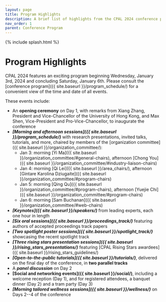 ```yaml
---
layout: page
title: Program Highlights
description: A brief list of highlights from the CPAL 2024 conference program
nav_order: 1
parent: Conference Program
---
```


{% include splash.html %}

# Program Highlights

CPAL 2024 features an exciting program beginning Wednesday, January 3rd, 2024 and concluding Saturday, January 6th.
Please consult the [conference program]({{ site.baseurl }}/program_schedule/) for a convenient
view of the time and date of all events.

These events include:

- An **opening ceremony** on Day 1, with remarks from Xiang Zhang, President and
  Vice-Chancellor of the University of Hong Kong, and Max Shen, Vice-President
  and Pro-Vice-Chancellor, to inaugurate the conference
- **_[Morning and afternoon sessions]({{ site.baseurl }}/program_schedule/)_**
  with research presentations, invited talks, tutorials, and more, chaired by
  members of the [organization committee]({{ site.baseurl }}/organization_committee/):
  - Jan 3: morning [Yi Ma]({{ site.baseurl }}/organization_committee/#general-chairs),
    afternoon [Chong You]({{ site.baseurl }}/organization_committee/#industry-liaison-chairs)
  - Jan 4: morning [Qi Lei]({{ site.baseurl }}/area_chairs/),
    afternoon [Gintare Karolina Dziugaite]({{ site.baseurl }}/organization_committee/#program-chairs)
  - Jan 5: morning [Qing Qu]({{ site.baseurl }}/organization_committee/#program-chairs),
    afternoon [Yuejie Chi]({{ site.baseurl }}/organization_committee/#program-chairs)
  - Jan 6: morning [Sam Buchanan]({{ site.baseurl }}/organization_committee/#web-chairs)
- **_[Keynotes]({{ site.baseurl }}/speakers/)_** from leading experts, each one hour in length
- **_[Six oral sessions]({{ site.baseurl }}/proceedings_track/)_** featuring authors
  of accepted proceedings track papers
- **_[Two spotlight poster sessions]({{ site.baseurl }}/spotlight_track/)_**
  showcasing the recent spotlight track
- **_[Three rising stars presentation sessions]({{ site.baseurl }}/rising_stars_presentations/)_**
  featuring [CPAL Rising Stars awardees]({{ site.baseurl }}/rising_stars_guidelines/)
- **_[Open-to-the-public tutorials]({{ site.baseurl }}/tutorials/)_**, delivered
  on the final day of the conference, in **two parallel tracks**
- A ***panel discussion*** on Day 2
- **[Social and networking events]({{ site.baseurl }}/social/)**,
  including a welcome reception (Day 1), and for registered attendees, a
  banquet dinner (Day 2) and a tram party (Day 3)
- **_[Morning tailored wellness sessions]({{ site.baseurl }}/wellness/)_** on
  Days 2--4 of the conference
